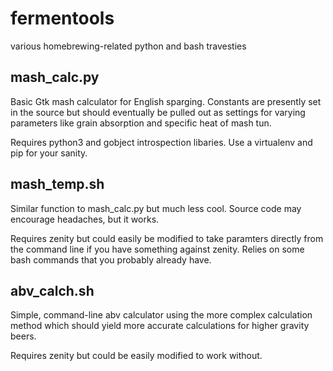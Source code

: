 fermentools
===========

various homebrewing-related python and bash travesties

mash_calc.py
------------
Basic Gtk mash calculator for English sparging. Constants are presently set in the source but should eventually
be pulled out as settings for varying parameters like grain absorption and specific heat of mash tun.

Requires python3 and gobject introspection libaries. Use a virtualenv and pip for your sanity.

mash_temp.sh
------------
Similar function to mash_calc.py but much less cool. Source code may encourage headaches, but it works.

Requires zenity but could easily be modified to take paramters directly from the command line if you have something against zenity.
Relies on some bash commands that you probably already have.

abv_calch.sh
------------
Simple, command-line abv calculator using the more complex calculation method which should yield more accurate calculations for higher gravity beers.

Requires zenity but could be easily modified to work without.
